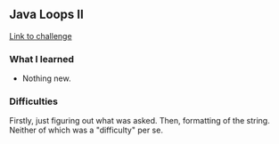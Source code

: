 ## Java Loops II

[Link to challenge](https://www.hackerrank.com/challenges/java-loops)

### What I learned
- Nothing new.

### Difficulties
Firstly, just figuring out what was asked. Then, formatting of the string. Neither of which was a "difficulty" per se.
